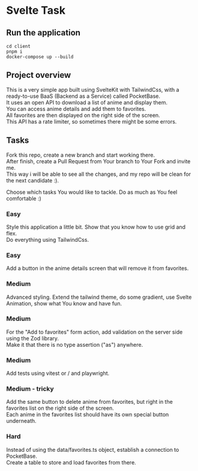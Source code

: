 # Svelte Task

## Run the application

```
cd client
pnpm i
docker-compose up --build
```

## Project overview

This is a very simple app built using SvelteKit with TailwindCss, with a ready-to-use BaaS (Backend as a Service) called PocketBase.  
It uses an open API to download a list of anime and display them.  
You can access anime details and add them to favorites.  
All favorites are then displayed on the right side of the screen.  
This API has a rate limiter, so sometimes there might be some errors.

## Tasks

Fork this repo, create a new branch and start working there.  
After finish, create a Pull Request from Your branch to Your Fork and invite me.  
This way i will be able to see all the changes, and my repo will be clean for the next candidate :).

Choose which tasks You would like to tackle. Do as much as You feel comfortable :)

### Easy

Style this application a little bit. Show that you know how to use grid and flex.  
Do everything using TailwindCss.

### Easy

Add a button in the anime details screen that will remove it from favorites.

### Medium

Advanced styling. Extend the tailwind theme, do some gradient, use Svelte Animation, show what You know and have fun. 

### Medium

For the "Add to favorites" form action, add validation on the server side using the Zod library.  
Make it that there is no type assertion ("as") anywhere. 

### Medium

Add tests using vitest or / and playwright.

### Medium - tricky

Add the same button to delete anime from favorites, but right in the favorites list on the right side of the screen.  
Each anime in the favorites list should have its own special button underneath.

### Hard

Instead of using the data/favorites.ts object, establish a connection to PocketBase.  
Create a table to store and load favorites from there.
